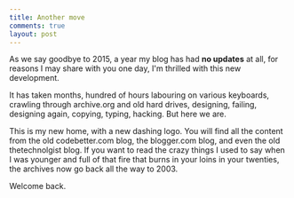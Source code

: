 ```yaml
---
title: Another move
comments: true
layout: post
---
```


As we say goodbye to 2015, a year my blog has had **no updates** at all, for reasons I may share with you one day, I'm thrilled with this new development.

It has taken months, hundred of hours labouring on various keyboards, crawling through archive.org and old hard drives, designing, failing, designing again, copying, typing, hacking. But here we are.

This is my new home, with a new dashing logo. You will find all the content from the old codebetter.com blog, the blogger.com blog, and even the old thetechnolgist blog. If you want to read the crazy things I used to say when I was younger and full of that fire that burns in your loins in your twenties, the archives now go back all the way to 2003.

Welcome back.

